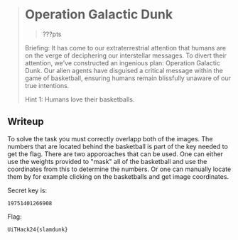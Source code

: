 > # Operation Galactic Dunk 
> 
> > ???pts
> 
> Briefing: It has come to our extraterrestrial attention that humans are on the verge of deciphering our interstellar messages. To divert their attention, we've constructed an ingenious plan: Operation Galactic Dunk. Our alien agents have disguised a critical message within the game of basketball, ensuring humans remain blissfully unaware of our true intentions.
> 
> Hint 1: Humans love their basketballs. 

## Writeup 

To solve the task you must correctly overlapp both of the images. The numbers that are located behind the basketball is part of the key needed to get the flag. There are two apporoaches that can be used. One can either use the weights provided to "mask" all of the basketball and use the coordinates from this to determine the numbers. Or one can manually locate them by for example clicking on the basketballs and get image coordinates. 

Secret key is: 
```
19751401266908
```

Flag: 
```
UiTHack24{slamdunk}
```
